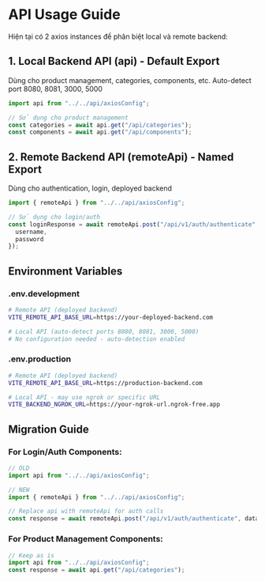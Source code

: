 # API Usage Guide

Hiện tại có 2 axios instances để phân biệt local và remote backend:

## 1. Local Backend API (api) - Default Export
Dùng cho product management, categories, components, etc.
Auto-detect port 8080, 8081, 3000, 5000

```javascript
import api from "../../api/axiosConfig";

// Sử dụng cho product management
const categories = await api.get("/api/categories");
const components = await api.get("/api/components");
```

## 2. Remote Backend API (remoteApi) - Named Export  
Dùng cho authentication, login, deployed backend

```javascript
import { remoteApi } from "../../api/axiosConfig";

// Sử dụng cho login/auth
const loginResponse = await remoteApi.post("/api/v1/auth/authenticate", {
  username,
  password
});
```

## Environment Variables

### .env.development
```bash
# Remote API (deployed backend)
VITE_REMOTE_API_BASE_URL=https://your-deployed-backend.com

# Local API (auto-detect ports 8080, 8081, 3000, 5000)
# No configuration needed - auto-detection enabled
```

### .env.production
```bash
# Remote API (deployed backend) 
VITE_REMOTE_API_BASE_URL=https://production-backend.com

# Local API - may use ngrok or specific URL
VITE_BACKEND_NGROK_URL=https://your-ngrok-url.ngrok-free.app
```

## Migration Guide

### For Login/Auth Components:
```javascript
// OLD
import api from "../../api/axiosConfig";

// NEW  
import { remoteApi } from "../../api/axiosConfig";

// Replace api with remoteApi for auth calls
const response = await remoteApi.post("/api/v1/auth/authenticate", data);
```

### For Product Management Components:
```javascript
// Keep as is
import api from "../../api/axiosConfig";
const response = await api.get("/api/categories");
```
